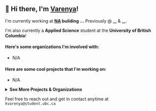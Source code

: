 ## 👋 Hi there, I'm [Varenya](kvarenya.github.io)!

I'm currently working at **[NA](...) building ...** Previously @ [...](...) & [...](...).  

I'm also currently a **Applied Science** student at the **University of British Columbia**!

#### Here's some organizations I'm involved with:
- N/A

#### Here are some cool projects that I'm working on:
- N/A

<details>
<summary><b>See More Projects & Organizations</b></summary>

#### 2024
- N/A

#### 2023
- N/A
- 🎨 [Thing](https://googl.com) - Description

#### 2022 and beyond...
- N/A

</details>

Feel free to reach out and get in contact anytime at `kvarenya@student.ubc.ca`
